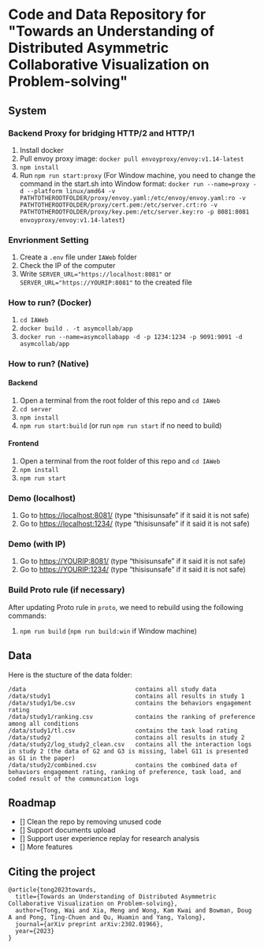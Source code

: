 # Code and Data Repository for "Towards an Understanding of Distributed Asymmetric Collaborative Visualization on Problem-solving"


## System
### Backend Proxy for bridging HTTP/2 and HTTP/1

1. Install docker
2. Pull envoy proxy image: `docker pull envoyproxy/envoy:v1.14-latest`
3. `npm install`
4. Run `npm run start:proxy` (For Window machine, you need to change the command in the start.sh into Window format: `docker run --name=proxy -d --platform linux/amd64 -v PATHTOTHEROOTFOLDER/proxy/envoy.yaml:/etc/envoy/envoy.yaml:ro -v PATHTOTHEROOTFOLDER/proxy/cert.pem:/etc/server.crt:ro -v PATHTOTHEROOTFOLDER/proxy/key.pem:/etc/server.key:ro -p 8081:8081 envoyproxy/envoy:v1.14-latest`)

### Envrionment Setting
1. Create a `.env` file under `IAWeb` folder
2. Check the IP of the computer
3. Write `SERVER_URL="https://localhost:8081"` or `SERVER_URL="https://YOURIP:8081"` to the created file

### How to run? (Docker)

1. `cd IAWeb`
2. `docker build . -t asymcollab/app`
3. `docker run --name=asymcollabapp -d -p 1234:1234 -p 9091:9091 -d asymcollab/app`

### How to run? (Native)
#### Backend

1. Open a terminal from the root folder of this repo and `cd IAWeb`
1. `cd server`
1. `npm install`
1. `npm run start:build` (or run `npm run start` if no need to build)

#### Frontend

1. Open a terminal from the root folder of this repo and `cd IAWeb`
2. `npm install`
3. `npm run start`

### Demo (localhost)

1. Go to <https://localhost:8081/> (type “thisisunsafe” if it said it is not safe)
2. Go to <https://localhost:1234/> (type “thisisunsafe” if it said it is not safe)

### Demo (with IP)

1. Go to <https://YOURIP:8081/> (type “thisisunsafe” if it said it is not safe)
2. Go to <https://YOURIP:1234/> (type “thisisunsafe” if it said it is not safe)

### Build Proto rule (if necessary)

After updating Proto rule in `proto`, we need to rebuild using the following commands:

1. `npm run build` (`npm run build:win` if Window machine)


## Data
Here is the stucture of the data folder:
```
/data                               contains all study data
/data/study1                        contains all results in study 1
/data/study1/be.csv                 contains the behaviors engagement rating
/data/study1/ranking.csv            contains the ranking of preference among all conditions
/data/study1/tl.csv                 contains the task load rating
/data/study2                        contains all results in study 2
/data/study2/log_study2_clean.csv   contains all the interaction logs in study 2 (the data of G2 and G3 is missing, label G11 is presented as G1 in the paper)
/data/study2/combined.csv           contains the combined data of behaviors engagement rating, ranking of preference, task load, and coded result of the communcation logs
```

## Roadmap
- [] Clean the repo by removing unused code
- [] Support documents upload
- [] Support user experience replay for research analysis
- [] More features

## Citing the project
```
@article{tong2023towards,
  title={Towards an Understanding of Distributed Asymmetric Collaborative Visualization on Problem-solving},
  author={Tong, Wai and Xia, Meng and Wong, Kam Kwai and Bowman, Doug A and Pong, Ting-Chuen and Qu, Huamin and Yang, Yalong},
  journal={arXiv preprint arXiv:2302.01966},
  year={2023}
}
```
